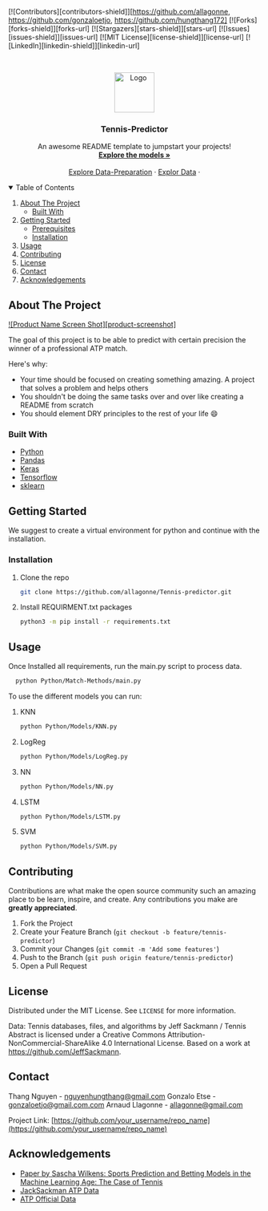 <!--
*** Thanks for checking out the Best-README-Template. If you have a suggestion
*** that would make this better, please fork the repo and create a pull request
*** or simply open an issue with the tag "enhancement".
*** Thanks again! Now go create something AMAZING! :D
-->



<!-- PROJECT SHIELDS -->
<!--
*** I'm using markdown "reference style" links for readability.
*** Reference links are enclosed in brackets [ ] instead of parentheses ( ).
*** See the bottom of this document for the declaration of the reference variables
*** for contributors-url, forks-url, etc. This is an optional, concise syntax you may use.
*** https://www.markdownguide.org/basic-syntax/#reference-style-links
-->
[![Contributors][contributors-shield]][https://github.com/allagonne, https://github.com/gonzaloetjo, https://github.com/hungthang172]
[![Forks][forks-shield]][forks-url]
[![Stargazers][stars-shield]][stars-url]
[![Issues][issues-shield]][issues-url]
[![MIT License][license-shield]][license-url]
[![LinkedIn][linkedin-shield]][linkedin-url]



<!-- PROJECT LOGO -->
<br />
<p align="center">
  <a href="https://media.istockphoto.com/vectors/tennis-balls-vector-id1162635988?k=6&m=1162635988&s=612x612&w=0&h=PW0rFxvw6z2M2IYQmSRFLTMTjrSYxlR1y1XhBi-M2rM=">
    <img src="images/logo.png" alt="Logo" width="80" height="80">
  </a>

  <h3 align="center">Tennis-Predictor</h3>

  <p align="center">
    An awesome README template to jumpstart your projects!
    <br />
    <a href="https://github.com/allagonne/Tennis-predictor/tree/main/Python/Models"><strong>Explore the models »</strong></a>
    <br />
    <br />
    <a href="https://github.com/allagonne/Tennis-predictor/tree/main/Python/Match-Methods">Explore Data-Preparation</a>
    ·
    <a href="https://github.com/allagonne/Tennis-predictor/tree/main/Data">Explor Data</a>
    ·
  </p>
</p>



<!-- TABLE OF CONTENTS -->
<details open="open">
  <summary>Table of Contents</summary>
  <ol>
    <li>
      <a href="#about-the-project">About The Project</a>
      <ul>
        <li><a href="#built-with">Built With</a></li>
      </ul>
    </li>
    <li>
      <a href="#getting-started">Getting Started</a>
      <ul>
        <li><a href="#prerequisites">Prerequisites</a></li>
        <li><a href="#installation">Installation</a></li>
      </ul>
    </li>
    <li><a href="#usage">Usage</a></li>
    <li><a href="#contributing">Contributing</a></li>
    <li><a href="#license">License</a></li>
    <li><a href="#contact">Contact</a></li>
    <li><a href="#acknowledgements">Acknowledgements</a></li>
  </ol>
</details>



<!-- ABOUT THE PROJECT -->
## About The Project

[![Product Name Screen Shot][product-screenshot]](https://example.com)

The goal of this project is to be able to predict with certain precision the winner of a professional ATP match.

Here's why:
* Your time should be focused on creating something amazing. A project that solves a problem and helps others
* You shouldn't be doing the same tasks over and over like creating a README from scratch
* You should element DRY principles to the rest of your life :smile:



### Built With

* [Python](https://www.python.org/)
* [Pandas](https://pandas.pydata.org/)
* [Keras](https://keras.io/)
* [Tensorflow](https://www.tensorflow.org/)
* [sklearn](https://scikit-learn.org/)



<!-- GETTING STARTED -->
## Getting Started

We suggest to create a virtual environment for python and continue with the installation.


### Installation

1. Clone the repo
   ```sh
   git clone https://github.com/allagonne/Tennis-predictor.git
   ```

2. Install REQUIRMENT.txt packages
   ```sh
   python3 -m pip install -r requirements.txt
   ```




<!-- USAGE EXAMPLES -->
## Usage

Once Installed all requirements, run the main.py script to process data.

 ```sh
   python Python/Match-Methods/main.py
   ```

To use the different models you can run:

1. KNN
   ```sh
   python Python/Models/KNN.py
   ```
2. LogReg
   ```sh
   python Python/Models/LogReg.py
   ```
3. NN
   ```sh
   python Python/Models/NN.py
   ```
4. LSTM
   ```sh
   python Python/Models/LSTM.py
   ```
5. SVM
   ```sh
   python Python/Models/SVM.py
   ```


<!-- CONTRIBUTING -->
## Contributing

Contributions are what make the open source community such an amazing place to be learn, inspire, and create. Any contributions you make are **greatly appreciated**.

1. Fork the Project
2. Create your Feature Branch (`git checkout -b feature/tennis-predictor`)
3. Commit your Changes (`git commit -m 'Add some features'`)
4. Push to the Branch (`git push origin feature/tennis-predictor`)
5. Open a Pull Request



<!-- LICENSE -->
## License

Distributed under the MIT License. See `LICENSE` for more information.

Data:
Tennis databases, files, and algorithms by Jeff Sackmann / Tennis Abstract is licensed under a Creative Commons Attribution-NonCommercial-ShareAlike 4.0 International License.
Based on a work at https://github.com/JeffSackmann.



<!-- CONTACT -->
## Contact

Thang Nguyen - nguyenhungthang@gmail.com
Gonzalo Etse - gonzaloetjo@gmail.com.com
Arnaud Llagonne - allagonne@gmail.com

Project Link: [https://github.com/your_username/repo_name](https://github.com/your_username/repo_name)



<!-- ACKNOWLEDGEMENTS -->
## Acknowledgements
* [Paper by Sascha Wilkens: Sports Prediction and Betting Models in the Machine Learning Age: The Case of Tennis](https://papers.ssrn.com/sol3/papers.cfm?abstract_id=3506302)
* [JackSackman ATP Data](https://github.com/JeffSackmann/tennis_atp)
* [ATP Official Data](https://www.atptour.com/en/stats)



